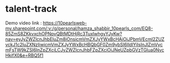 # talent-track
Demo video link : https://10pearlsweb-my.sharepoint.com/:v:/g/personal/hamza_shabbir_10pearls_com/EQ8-85ZmS8ZKkvxchOPNpvQBtMDtHjRc3TuxlwhgyYJyKw?nav=eyJyZWZlcnJhbEluZm8iOnsicmVmZXJyYWxBcHAiOiJPbmVEcml2ZUZvckJ1c2luZXNzIiwicmVmZXJyYWxBcHBQbGF0Zm9ybSI6IldlYiIsInJlZmVycmFsTW9kZSI6InZpZXciLCJyZWZlcnJhbFZpZXciOiJNeUZpbGVzTGlua0NvcHkifX0&e=RBQ5f1
